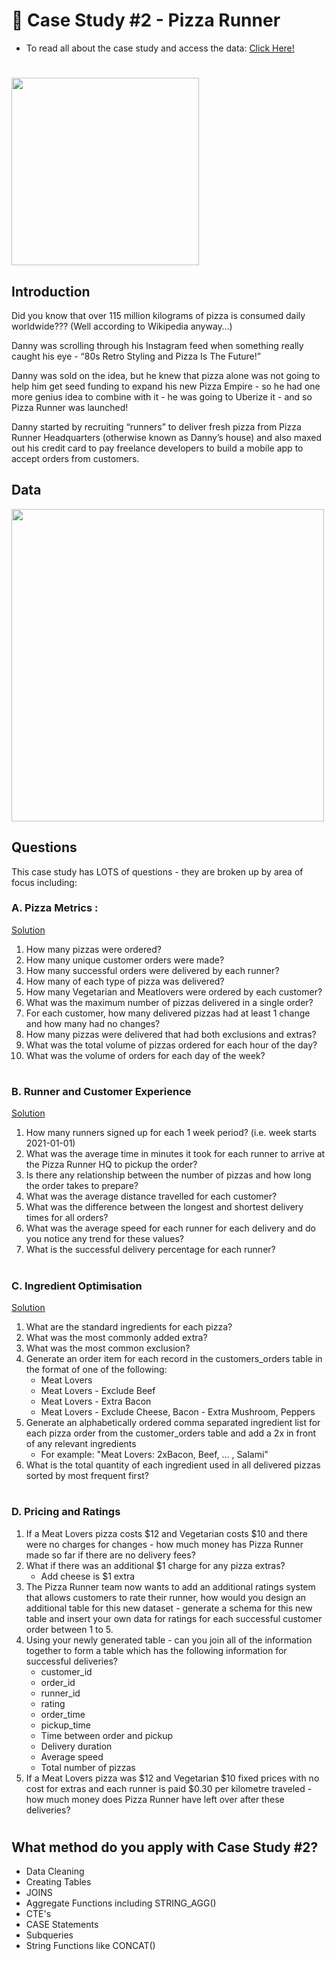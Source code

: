 # 🍕 Case Study #2 - Pizza Runner

- To read all about the case study and access the data: [Click Here!](https://8weeksqlchallenge.com/case-study-2/)

#
<img width="300" src="https://user-images.githubusercontent.com/94410139/158215978-83465a74-7ccf-457a-8770-f1bdaa0b5343.png">

## Introduction
Did you know that over 115 million kilograms of pizza is consumed daily worldwide??? (Well according to Wikipedia anyway…)

Danny was scrolling through his Instagram feed when something really caught his eye - “80s Retro Styling and Pizza Is The Future!”

Danny was sold on the idea, but he knew that pizza alone was not going to help him get seed funding to expand his new Pizza Empire - so he had one more genius idea to combine with it - he was going to Uberize it - and so Pizza Runner was launched!

Danny started by recruiting “runners” to deliver fresh pizza from Pizza Runner Headquarters (otherwise known as Danny’s house) and also maxed out his credit card to pay freelance developers to build a mobile app to accept orders from customers.

## Data 

<img width="500" src="https://user-images.githubusercontent.com/94410139/158216376-6b51187b-95ec-48f0-9c58-e912d9f1b035.png">

## Questions

This case study has LOTS of questions - they are broken up by area of focus including:

### A. Pizza Metrics : 
[Solution](https://github.com/beto1810/8_Week_SQL_Challenge/blob/main/Case%20Study%20%232%20-%20Pizza%20Runner/Data_Cleaning.md)
1. How many pizzas were ordered?
2. How many unique customer orders were made?
3. How many successful orders were delivered by each runner?
4. How many of each type of pizza was delivered?
5. How many Vegetarian and Meatlovers were ordered by each customer?
6. What was the maximum number of pizzas delivered in a single order?
7. For each customer, how many delivered pizzas had at least 1 change and how many had no changes?
8. How many pizzas were delivered that had both exclusions and extras?
9. What was the total volume of pizzas ordered for each hour of the day?
10. What was the volume of orders for each day of the week?
#
### B. Runner and Customer Experience
[Solution](https://github.com/beto1810/8_Week_SQL_Challenge/blob/main/Case%20Study%20%232%20-%20Pizza%20Runner/B.Runner_and_Customer_Experience.md)
1. How many runners signed up for each 1 week period? (i.e. week starts 2021-01-01)
2. What was the average time in minutes it took for each runner to arrive at the Pizza Runner HQ to pickup the order?
3. Is there any relationship between the number of pizzas and how long the order takes to prepare?
4. What was the average distance travelled for each customer?
5. What was the difference between the longest and shortest delivery times for all orders?
6. What was the average speed for each runner for each delivery and do you notice any trend for these values?
7. What is the successful delivery percentage for each runner?

#
### C. Ingredient Optimisation
[Solution](https://github.com/beto1810/8_Week_SQL_Challenge/blob/main/Case%20Study%20%232%20-%20Pizza%20Runner/C.Ingredient_Optimisation.md)
1. What are the standard ingredients for each pizza?
2. What was the most commonly added extra?
3. What was the most common exclusion?
4. Generate an order item for each record in the customers_orders table in the format of one of the following:
      - Meat Lovers
      - Meat Lovers - Exclude Beef
      - Meat Lovers - Extra Bacon
      - Meat Lovers - Exclude Cheese, Bacon - Extra Mushroom, Peppers
5. Generate an alphabetically ordered comma separated ingredient list for each pizza order from the customer_orders table and add a 2x in front of any relevant ingredients
      - For example: "Meat Lovers: 2xBacon, Beef, ... , Salami"
6. What is the total quantity of each ingredient used in all delivered pizzas sorted by most frequent first?

#
### D. Pricing and Ratings

1. If a Meat Lovers pizza costs $12 and Vegetarian costs $10 and there were no charges for changes - how much money has Pizza Runner made so far if there are no delivery fees?
2. What if there was an additional $1 charge for any pizza extras?
      - Add cheese is $1 extra
3. The Pizza Runner team now wants to add an additional ratings system that allows customers to rate their runner, how would you design an additional table for this new dataset - generate a schema for this new table and insert your own data for ratings for each successful customer order between 1 to 5.
4. Using your newly generated table - can you join all of the information together to form a table which has the following information for successful deliveries?
      - customer_id
      - order_id
      - runner_id
      - rating
      - order_time
      - pickup_time
      - Time between order and pickup
      - Delivery duration
      - Average speed
      - Total number of pizzas
5. If a Meat Lovers pizza was $12 and Vegetarian $10 fixed prices with no cost for extras and each runner is paid $0.30 per kilometre traveled - how much money does Pizza Runner have left over after these deliveries?

#
## What method do you apply with Case Study #2?

- Data Cleaning
- Creating Tables
- JOINS
- Aggregate Functions including STRING_AGG()
- CTE's
- CASE Statements
- Subqueries
- String Functions like CONCAT() 

